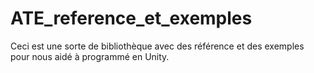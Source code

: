 # ATE_reference_et_exemples
Ceci est une sorte de bibliothèque avec des référence et des exemples pour nous aidé à programmé en Unity.
